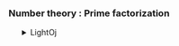 <h3>Number theory : Prime factorization</h3>
<ul>
	<details>
		<summary>LightOj</summary>
		<ol>
			<li>Problem: <a href="https://lightoj.com/problem/intel-factor-factorization">1035 Intelligent Factorial Factorization</a></li>
			<ul>
				<li>Solution: <a href="../../../LightOj/1035_Intelligent_Factorial_Factorization.md">1035 Intelligent Factorial Factorization</a></li>
			</ul>
		</ol>
	</details>
</ul>